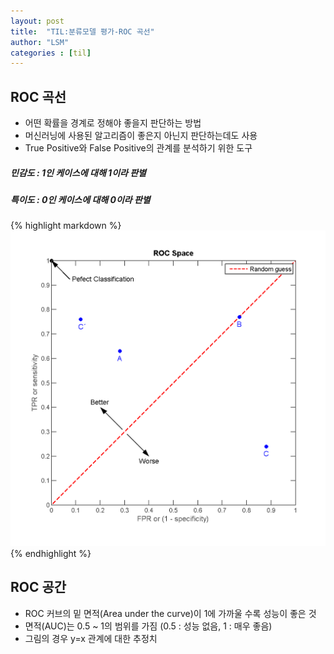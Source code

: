 ```yaml
---
layout: post
title:  "TIL:분류모델 평가-ROC 곡선"
author: "LSM"
categories : [til]
---
```

## ROC 곡선
- 어떤 확률을 경계로 정해야 좋을지 판단하는 방법
- 머신러닝에 사용된 알고리즘이 좋은지 아닌지 판단하는데도 사용
- True Positive와 False Positive의 관계를 분석하기 위한 도구


##### 민감도 : 1인 케이스에 대해 1이라 판별
##### 특이도 : 0인 케이스에 대해 0이라 판별

{% highlight markdown %}
![ROC Curve](https://raw.githubusercontent.com/songmilee/songmilee.github.io/master/_posts/img/roc_curve.png "ROC Curve")
{% endhighlight %}

## ROC 공간
- ROC 커브의 밑 면적(Area under the curve)이 1에 가까울 수록 성능이 좋은 것
- 면적(AUC)는 0.5 ~ 1의 범위를 가짐 (0.5 : 성능 없음, 1 : 매우 좋음)
- 그림의 경우 y=x 관계에 대한 추정치
